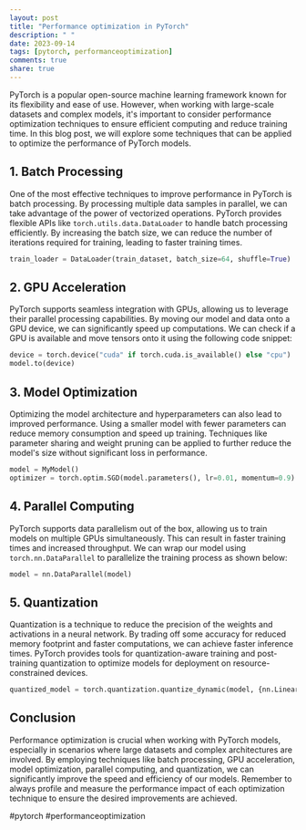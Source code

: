 ```yaml
---
layout: post
title: "Performance optimization in PyTorch"
description: " "
date: 2023-09-14
tags: [pytorch, performanceoptimization]
comments: true
share: true
---
```


PyTorch is a popular open-source machine learning framework known for its flexibility and ease of use. However, when working with large-scale datasets and complex models, it's important to consider performance optimization techniques to ensure efficient computing and reduce training time. In this blog post, we will explore some techniques that can be applied to optimize the performance of PyTorch models.

## 1. Batch Processing

One of the most effective techniques to improve performance in PyTorch is batch processing. By processing multiple data samples in parallel, we can take advantage of the power of vectorized operations. PyTorch provides flexible APIs like `torch.utils.data.DataLoader` to handle batch processing efficiently. By increasing the batch size, we can reduce the number of iterations required for training, leading to faster training times.

```python
train_loader = DataLoader(train_dataset, batch_size=64, shuffle=True)
```

## 2. GPU Acceleration

PyTorch supports seamless integration with GPUs, allowing us to leverage their parallel processing capabilities. By moving our model and data onto a GPU device, we can significantly speed up computations. We can check if a GPU is available and move tensors onto it using the following code snippet:

```python
device = torch.device("cuda" if torch.cuda.is_available() else "cpu")
model.to(device)
```

## 3. Model Optimization

Optimizing the model architecture and hyperparameters can also lead to improved performance. Using a smaller model with fewer parameters can reduce memory consumption and speed up training. Techniques like parameter sharing and weight pruning can be applied to further reduce the model's size without significant loss in performance.

```python
model = MyModel()
optimizer = torch.optim.SGD(model.parameters(), lr=0.01, momentum=0.9)
```

## 4. Parallel Computing

PyTorch supports data parallelism out of the box, allowing us to train models on multiple GPUs simultaneously. This can result in faster training times and increased throughput. We can wrap our model using `torch.nn.DataParallel` to parallelize the training process as shown below:

```python
model = nn.DataParallel(model)
```

## 5. Quantization

Quantization is a technique to reduce the precision of the weights and activations in a neural network. By trading off some accuracy for reduced memory footprint and faster computations, we can achieve faster inference times. PyTorch provides tools for quantization-aware training and post-training quantization to optimize models for deployment on resource-constrained devices.

```python
quantized_model = torch.quantization.quantize_dynamic(model, {nn.Linear}, dtype=torch.qint8)
```

## Conclusion

Performance optimization is crucial when working with PyTorch models, especially in scenarios where large datasets and complex architectures are involved. By employing techniques like batch processing, GPU acceleration, model optimization, parallel computing, and quantization, we can significantly improve the speed and efficiency of our models. Remember to always profile and measure the performance impact of each optimization technique to ensure the desired improvements are achieved.

#pytorch #performanceoptimization